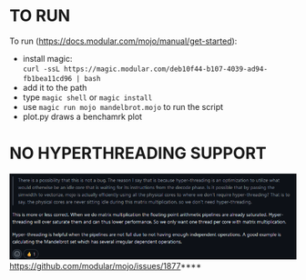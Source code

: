 # TO RUN
To run (https://docs.modular.com/mojo/manual/get-started):
- install magic:  
`curl -ssL https://magic.modular.com/deb10f44-b107-4039-ad94-fb1bea11cd96 | bash`
- add it to the path
- type `magic shell` or `magic install`
- use `magic run mojo mandelbrot.mojo` to run the script
- plot.py draws a benchamrk plot


# NO HYPERTHREADING SUPPORT
![Hyper_threading](no_hyperthreading.png)
https://github.com/modular/mojo/issues/1877****
